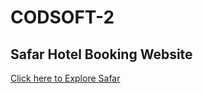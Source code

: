 # CODSOFT-2
<h2><b>Safar Hotel Booking Website</b></h2>
<a href="https://codsoft-2.vercel.app/">Click here to Explore Safar</a>

